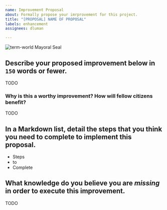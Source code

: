 ```yaml
---
name: Improvement Proposal
about: Formally propose your imrprovement for this project.
title: "[PROPOSAL] NAME OF PROPOSAL"
labels: enhancement
assignees: dluman

---
```


![term-world Mayoral Seal](https://user-images.githubusercontent.com/1552764/215439183-8748747c-b24a-48c1-909e-3eb398e8b155.png)

## Describe your proposed improvement below in `150` words or fewer.

TODO

### Why is this a worthy improvement? How will fellow citizens benefit?

TODO

## In a Markdown list, detail the steps that you think you need to complete to implement this proposal.

* Steps
* to
* Complete

## What knowledge do you believe you are _missing_ in order to execute this improvement.

TODO
